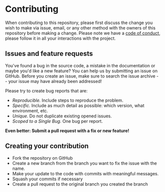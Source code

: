# Contributing

When contributing to this repository, please first discuss the change you wish to make via issue, email, or any other method with the owners of this repository before making a change.
Please note we have a [code of conduct](CODE_OF_CONDUCT.md), please follow it in all your interactions with the project.

## Issues and feature requests

You've found a bug in the source code, a mistake in the documentation or maybe you'd like a new feature? You can help us by submitting an issue on GitHub. Before you create an issue, make sure to search the issue archive -- your issue may have already been addressed!

Please try to create bug reports that are:

- _Reproducible._ Include steps to reproduce the problem.
- _Specific._ Include as much detail as possible: which version, what environment, etc.
- _Unique._ Do not duplicate existing opened issues.
- _Scoped to a Single Bug._ One bug per report.

**Even better: Submit a pull request with a fix or new feature!**

## Creating your contribution

- Fork the repository on GitHub
- Create a new branch from the branch you want to fix the issue with the name.
- Make your update to the code with commits with meaningful messages.
- Squash your commits if necessary
- Create a pull request to the original branch you created the branch